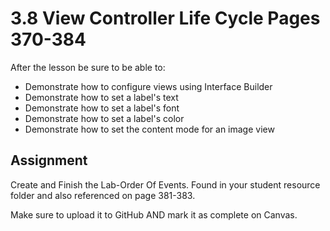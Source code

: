 # 3.8 View Controller Life Cycle Pages 370-384 #

After the lesson be sure to be able to:
- Demonstrate how to configure views using Interface Builder
- Demonstrate how to set a label's text
- Demonstrate how to set a label's font
- Demonstrate how to set a label's color
- Demonstrate how to set the content mode for an image view

## Assignment ##

Create and Finish the Lab-Order Of Events. Found in your student resource folder and also referenced on page 381-383.

Make sure to upload it to GitHub AND mark it as complete on Canvas.
